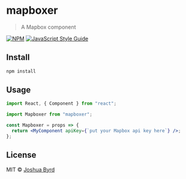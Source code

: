 # mapboxer

> A Mapbox component

[![NPM](https://img.shields.io/npm/v/mapboxer.svg)](https://www.npmjs.com/package/mapboxer) [![JavaScript Style Guide](https://img.shields.io/badge/code_style-standard-brightgreen.svg)](https://standardjs.com)

## Install

```bash
npm install
```

## Usage

```jsx
import React, { Component } from "react";

import Mapboxer from "mapboxer";

const Mapboxer = props => {
  return <MyComponent apiKey={`put your Mapbox api key here`} />;
};
```

## License

MIT © [Joshua Byrd](https://github.com/phocks)
